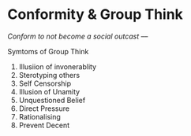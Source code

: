 # Conformity & Group Think

*Conform to not become a social outcast ––*

Symtoms of Group Think 

1. Illusiion of invonerablity
2. Sterotyping others
3. Self Censorship
4. Illusion of Unamity
5. Unquestioned Belief
6. Direct Pressure
7. Rationalising
8. Prevent Decent
